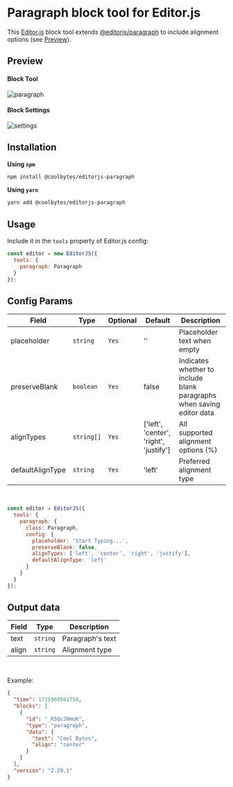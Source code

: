 # Paragraph block tool for Editor.js

This [Editor.js](https://editorjs.io/) block tool extends [@editorjs/paragraph](https://github.com/editor-js/paragraph) to include alignment options (see [Preview](https://github.com/CoolBytesIN/editorjs-paragraph?tab=readme-ov-file#preview)).

## Preview

#### Block Tool
![paragraph](https://api.coolbytes.in/media/handle/view/image/298/)

#### Block Settings
![settings](https://api.coolbytes.in/media/handle/view/image/299/)

## Installation

**Using `npm`**

```sh
npm install @coolbytes/editorjs-paragraph
```

**Using `yarn`**

```sh
yarn add @coolbytes/editorjs-paragraph
```

## Usage

Include it in the `tools` property of Editor.js config:

```js
const editor = new EditorJS({
  tools: {
    paragraph: Paragraph
  }
});
```

## Config Params

|Field|Type|Optional|Default|Description|
|---|---|---|---|---|
|placeholder|`string`|`Yes`|''|Placeholder text when empty|
|preserveBlank|`boolean`|`Yes`|false|Indicates whether to include blank paragraphs when saving editor data|
|alignTypes|`string[]`|`Yes`|['left', 'center', 'right', 'justify']|All supported alignment options (%)|
|defaultAlignType|`string`|`Yes`|'left'|Preferred alignment type|

&nbsp;

```js
const editor = EditorJS({
  tools: {
    paragraph: {
      class: Paragraph,
      config: {
        placeholder: 'Start Typing...',
        preserveBlank: false,
        alignTypes: ['left', 'center', 'right', 'justify'],
        defaultAlignType: 'left'
      }
    }
  }
});
```

## Output data

|Field|Type|Description|
|---|---|---|
|text|`string`|Paragraph's text|
|align|`string`|Alignment type|

&nbsp;

Example:

```json
{
  "time": 1715969561758,
  "blocks": [
    {
      "id": "_K5QcJHHuK",
      "type": "paragraph",
      "data": {
        "text": "Cool Bytes",
        "align": "center"
      }
    }
  ],
  "version": "2.29.1"
}
```